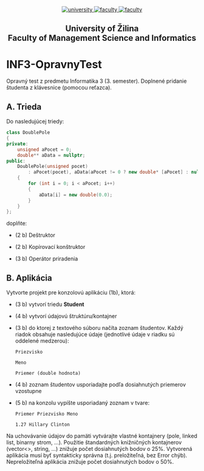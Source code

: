 <div align="center">
	<a href="https://www.uniza.sk/index.php/en/" target="_blank">
		<img src="https://img.shields.io/badge/university-University%20of%20Žilina-2B3A65.svg" alt="university">
	</a>
	<a href="https://www.fri.uniza.sk/en/" target="_blank">
		<img src="https://img.shields.io/badge/faculty-Faculty%20of%20Management%20Science%20and%20Informatics-FECE50.svg" alt="faculty">
	</a>
  <a href="https://vzdelavanie.uniza.sk/vzdelavanie/plany.php" target="_blank">
		<img src="https://img.shields.io/badge/program-Informatics-00a9e0.svg" alt="faculty">
	</a>
</div>

<h2 align="center">
	University of Žilina<br>Faculty of Management Science and Informatics
</h2>

# INF3-OpravnyTest
Opravný test z predmetu Informatika 3 (3. semester). Doplnené pridanie študenta z klávesnice (pomocou reťazca).
## A. Trieda
Do nasledujúcej triedy:

```cpp
class DoublePole
{
private:
    unsigned aPocet = 0;
    double** aData = nullptr;
public:
    DoublePole(unsigned pocet)
        : aPocet(pocet), aData(aPocet != 0 ? new double* [aPocet] : nullptr)
    {
        for (int i = 0; i < aPocet; i++)
        {
            aData[i] = new double(0.0);
        }
    }
};
```

doplňte:

- (2 b) Deštruktor

- (2 b) Kopírovací konštruktor

- (3 b) Operátor priradenia

## B. Aplikácia
Vytvorte projekt pre konzolovú aplikáciu (1b), ktorá:

- (3 b) vytvorí triedu **Student** 

- (4 b) vytvorí údajovú štruktúru/kontajner 

- (3 b) do ktorej z textového súboru načíta zoznam študentov. Každý riadok obsahuje nasledujúce údaje (jednotlivé údaje v riadku sú oddelené medzerou):

      Priezvisko
      
      Meno
      
      Priemer (double hodnota)

- (4 b) zoznam študentov usporiadajte podľa dosiahnutých priemerov vzostupne

- (5 b) na konzolu vypíšte usporiadaný zoznam v tvare:

      Priemer Priezvisko Meno
      
      1.27 Hillary Clinton

Na uchovávanie údajov do pamäti vytvárajte vlastné kontajnery (pole, linked list, binarny strom, ...).
Použitie štandardných knižničných kontajnerov (vector<>, string, ...) znižuje počet dosiahnutých bodov o 25%. 
Vytvorená aplikácia musí byť syntakticky správna (t.j. preložiteľná, bez Error chýb). Nepreložiteľná aplikácia znižuje počet dosiahnutých bodov o 50%.

